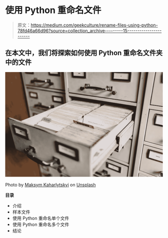 # 使用 Python 重命名文件

> 原文：<https://medium.com/geekculture/rename-files-using-python-78fd46a66d96?source=collection_archive---------15----------------------->

## 在本文中，我们将探索如何使用 Python 重命名文件夹中的文件

![](img/1905e53fadc4f6aeaccabf9fbe979809.png)

Photo by [Maksym Kaharlytskyi](https://unsplash.com/@qwitka?utm_source=unsplash&utm_medium=referral&utm_content=creditCopyText) on [Unsplash](https://unsplash.com/s/photos/files?utm_source=unsplash&utm_medium=referral&utm_content=creditCopyText)

**目录**

*   介绍
*   样本文件
*   使用 Python 重命名单个文件
*   使用 Python 重命名多个文件
*   结论